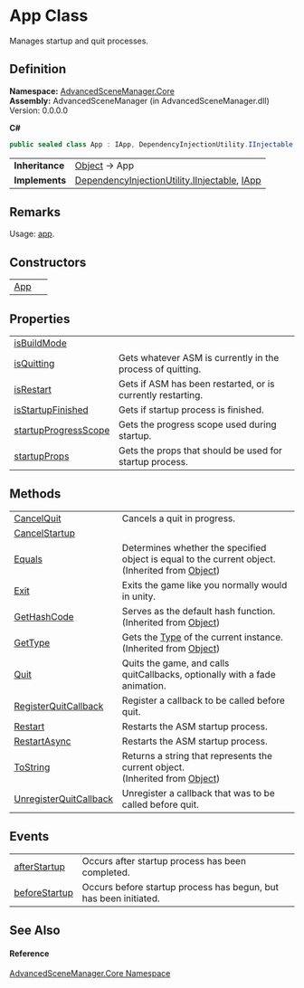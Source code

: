 # App Class


Manages startup and quit processes.



## Definition
**Namespace:** <a href="N_AdvancedSceneManager_Core.md">AdvancedSceneManager.Core</a>  
**Assembly:** AdvancedSceneManager (in AdvancedSceneManager.dll) Version: 0.0.0.0

**C#**
``` C#
public sealed class App : IApp, DependencyInjectionUtility.IInjectable
```

<table><tr><td><strong>Inheritance</strong></td><td><a href="https://learn.microsoft.com/dotnet/api/system.object" target="_blank" rel="noopener noreferrer">Object</a>  →  App</td></tr>
<tr><td><strong>Implements</strong></td><td><a href="T_AdvancedSceneManager_DependencyInjection_DependencyInjectionUtility_IInjectable.md">DependencyInjectionUtility.IInjectable</a>, <a href="T_AdvancedSceneManager_DependencyInjection_IApp.md">IApp</a></td></tr>
</table>



## Remarks
Usage: <a href="P_AdvancedSceneManager_SceneManager_app.md">app</a>.

## Constructors
<table>
<tr>
<td><a href="M_AdvancedSceneManager_Core_App__ctor.md">App</a></td>
<td> </td></tr>
</table>

## Properties
<table>
<tr>
<td><a href="P_AdvancedSceneManager_Core_App_isBuildMode.md">isBuildMode</a></td>
<td> </td></tr>
<tr>
<td><a href="P_AdvancedSceneManager_Core_App_isQuitting.md">isQuitting</a></td>
<td>Gets whatever ASM is currently in the process of quitting.</td></tr>
<tr>
<td><a href="P_AdvancedSceneManager_Core_App_isRestart.md">isRestart</a></td>
<td>Gets if ASM has been restarted, or is currently restarting.</td></tr>
<tr>
<td><a href="P_AdvancedSceneManager_Core_App_isStartupFinished.md">isStartupFinished</a></td>
<td>Gets if startup process is finished.</td></tr>
<tr>
<td><a href="P_AdvancedSceneManager_Core_App_startupProgressScope.md">startupProgressScope</a></td>
<td>Gets the progress scope used during startup.</td></tr>
<tr>
<td><a href="P_AdvancedSceneManager_Core_App_startupProps.md">startupProps</a></td>
<td>Gets the props that should be used for startup process.</td></tr>
</table>

## Methods
<table>
<tr>
<td><a href="M_AdvancedSceneManager_Core_App_CancelQuit.md">CancelQuit</a></td>
<td>Cancels a quit in progress.</td></tr>
<tr>
<td><a href="M_AdvancedSceneManager_Core_App_CancelStartup.md">CancelStartup</a></td>
<td> </td></tr>
<tr>
<td><a href="https://learn.microsoft.com/dotnet/api/system.object.equals#system-object-equals(system-object)" target="_blank" rel="noopener noreferrer">Equals</a></td>
<td>Determines whether the specified object is equal to the current object.<br />(Inherited from <a href="https://learn.microsoft.com/dotnet/api/system.object" target="_blank" rel="noopener noreferrer">Object</a>)</td></tr>
<tr>
<td><a href="M_AdvancedSceneManager_Core_App_Exit.md">Exit</a></td>
<td>Exits the game like you normally would in unity.</td></tr>
<tr>
<td><a href="https://learn.microsoft.com/dotnet/api/system.object.gethashcode" target="_blank" rel="noopener noreferrer">GetHashCode</a></td>
<td>Serves as the default hash function.<br />(Inherited from <a href="https://learn.microsoft.com/dotnet/api/system.object" target="_blank" rel="noopener noreferrer">Object</a>)</td></tr>
<tr>
<td><a href="https://learn.microsoft.com/dotnet/api/system.object.gettype" target="_blank" rel="noopener noreferrer">GetType</a></td>
<td>Gets the <a href="https://learn.microsoft.com/dotnet/api/system.type" target="_blank" rel="noopener noreferrer">Type</a> of the current instance.<br />(Inherited from <a href="https://learn.microsoft.com/dotnet/api/system.object" target="_blank" rel="noopener noreferrer">Object</a>)</td></tr>
<tr>
<td><a href="M_AdvancedSceneManager_Core_App_Quit.md">Quit</a></td>
<td>Quits the game, and calls quitCallbacks, optionally with a fade animation.</td></tr>
<tr>
<td><a href="M_AdvancedSceneManager_Core_App_RegisterQuitCallback.md">RegisterQuitCallback</a></td>
<td>Register a callback to be called before quit.</td></tr>
<tr>
<td><a href="M_AdvancedSceneManager_Core_App_Restart.md">Restart</a></td>
<td>Restarts the ASM startup process.</td></tr>
<tr>
<td><a href="M_AdvancedSceneManager_Core_App_RestartAsync.md">RestartAsync</a></td>
<td>Restarts the ASM startup process.</td></tr>
<tr>
<td><a href="https://learn.microsoft.com/dotnet/api/system.object.tostring" target="_blank" rel="noopener noreferrer">ToString</a></td>
<td>Returns a string that represents the current object.<br />(Inherited from <a href="https://learn.microsoft.com/dotnet/api/system.object" target="_blank" rel="noopener noreferrer">Object</a>)</td></tr>
<tr>
<td><a href="M_AdvancedSceneManager_Core_App_UnregisterQuitCallback.md">UnregisterQuitCallback</a></td>
<td>Unregister a callback that was to be called before quit.</td></tr>
</table>

## Events
<table>
<tr>
<td><a href="E_AdvancedSceneManager_Core_App_afterStartup.md">afterStartup</a></td>
<td>Occurs after startup process has been completed.</td></tr>
<tr>
<td><a href="E_AdvancedSceneManager_Core_App_beforeStartup.md">beforeStartup</a></td>
<td>Occurs before startup process has begun, but has been initiated.</td></tr>
</table>

## See Also


#### Reference
<a href="N_AdvancedSceneManager_Core.md">AdvancedSceneManager.Core Namespace</a>  
